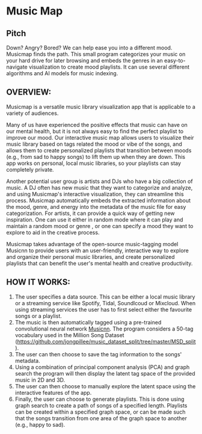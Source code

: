 # Music Map

## Pitch

Down? Angry? Bored? We can help ease you into a different mood. Musicmap finds the path. 
This small program categorizes your music on your hard drive for later browsing and embeds the genres in an easy-to-navigate visualization to create mood playlists.
It can use several different algorithms and AI models for music indexing.

## OVERVIEW:

Musicmap is a versatile music library visualization app that is applicable to a variety of audiences. 

Many of us have experienced the positive effects that music can have on our mental health, but it is not always easy to find the perfect playlist to improve our mood. Our interactive music map allows users to visualize their music library based on tags related the mood or vibe of the songs, and allows them to create personalized playlists that transition between moods (e.g., from sad to happy songs) to lift them up when they are down. This app works on personal, local music libraries, so your playlists can stay completely private. 

Another potential user group is artists and DJs who have a big collection of music. A DJ often has new music that they want to categorize and analyze, and using Musicmap's interactive visualization, they can streamline this process. Musicmap automatically embeds the extracted information about the mood, genre, and energy into the metadata of the music file for easy categorization. For artists, it can provide a quick way of getting new inspiration. One can use it either in random mode where it can play and maintain a random mood or genre , or one can specify a mood they want to explore to aid in the creative process.

Musicmap takes advantage of the open-source music-tagging model Musicnn to provide users with an user-friendly, interactive way to explore and organize their personal music libraries, and create personalized playlists that can benefit the user's mental health and creative productivity. 

## HOW IT WORKS: 

1. The user specifies a data source. This can be either a local music library or a streaming service like Spotify, Tidal, Soundlcoud or Mixcloud. When using streaming services the user has to first select either the favourite songs or a playlist.
2. The music is then automatically tagged using a pre-trained convolutional neural network [Musicnn](https://github.com/jordipons/musicnn). The program considers a 50-tag vocabulary used in the Million Song Dataset (https://github.com/jongpillee/music_dataset_split/tree/master/MSD_split). 
3. The user can then choose to save the tag information to the songs' metadata. 
4.  Using a combination of principal component analysis (PCA) and graph search the program will then display the latent tag space of the provided music in 2D and 3D.
5. The user can then choose to manually explore the latent space using the interactive features of the app. 
6. Finally, the user can choose to generate playlists. This is done using graph search to create a path of songs of a specified length. Playlists can be created within a specified graph space, or  can be made  such that the songs transition from one area of the graph space to another (e.g., happy to sad). 
